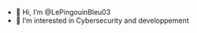 - 👋 Hi, I’m @LePingouinBleu03
- 👀 I’m interested in Cybersecurity and developpement 


<!---
LePingouinBleu03/LePingouinBleu03 is a ✨ special ✨ repository because its `README.md` (this file) appears on your GitHub profile.
You can click the Preview link to take a look at your changes.
--->
